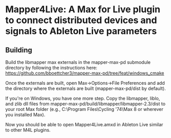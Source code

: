 # Mapper4Live: A Max for Live plugin to connect distributed devices and signals to Ableton Live parameters

## Building

Build the libmapper max externals in the mapper-max-pd submodule directory by following the instructions here: https://github.com/bboettcher3/mapper-max-pd/tree/feat/windows_cmake

Once the externals are built, open Max->Options->File Preferences and add the directory where the externals are built (mapper-max-pd/dist by default).

If you're on Windows, you have one more step. Copy the libmapper, liblo, and zlib dll files from mapper-max-pd/build/libmapper/libmapper-2.3/dist to your root Max folder (e.g., C:\Program Files\Cycling '74\Max 8 or wherever you installed Max).

Now you should be able to open Mapper4Live.amxd in Ableton Live similar to other M4L plugins.
